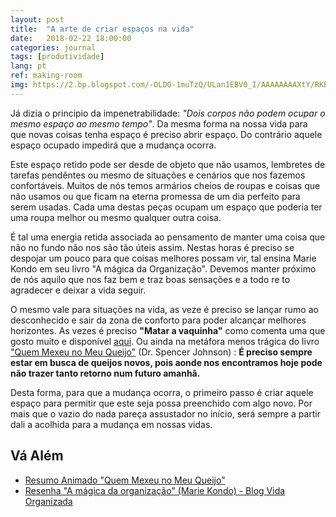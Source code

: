 ```yaml
---
layout: post
title:  "A arte de criar espaços na vida"
date:   2018-02-22 18:00:00
categories: journal
tags: [produtividade]
lang: pt
ref: making-room
img: https://2.bp.blogspot.com/-OLDO-1muTzQ/ULan1EBV0_I/AAAAAAAAXtY/RKPgVskSYEQ/s1600/lei+de+newtonblog.jpg
---
```


Já dizia o principio da impenetrabilidade: _"Dois corpos não podem ocupar o mesmo espaço ao mesmo tempo"_. Da mesma forma na nossa vida para que novas coisas tenha espaço é preciso abrir espaço. Do contrário aquele espaço ocupado impedirá que a mudança ocorra.

Este espaço retido pode ser desde de objeto que não usamos, lembretes de tarefas pendêntes ou mesmo de situações e cenários que nos fazemos confortáveis. Muitos de nós temos armários cheios de roupas e coisas que não usamos ou que ficam na eterna promessa de um dia perfeito para serem usadas. Cada uma destas peças ocupam um espaço que poderia ter uma roupa melhor ou mesmo qualquer outra coisa.

É tal uma energia retida associada ao pensamento de manter uma coisa que não no fundo não nos são tão úteis assim. Nestas horas é preciso se despojar um pouco para que coisas melhores possam vir, tal ensina Marie Kondo em seu livro "A mágica da Organização". Devemos manter próximo de nós aquilo que nos faz bem e traz boas sensações e a todo re to agradecer e deixar a vida seguir.

O mesmo vale para situações na vida, as veze é preciso se lançar rumo ao desconhecido e sair da zona de conforto para poder alcançar melhores horizontes. As vezes é preciso **"Matar a vaquinha"** como comenta uma que gosto muito e disponível [aqui](https://www.pensador.com/frase/MTQyNzE4MA/). Ou ainda na metáfora menos trágica do livro ["Quem Mexeu no Meu Queijo"](https://pt.wikipedia.org/wiki/Quem_Mexeu_no_Meu_Queijo%3F) (Dr. Spencer Johnson) : **É preciso sempre estar em busca de queijos novos, pois aonde nos encontramos hoje pode não trazer tanto retorno num futuro amanhã.**

Desta forma, para que a mudança ocorra, o primeiro passo é criar aquele espaço para permitir que este seja possa preenchido com algo novo. Por mais que o vazio do nada pareça assustador no início, será sempre a partir dali a acolhida para a mudança em nossas vidas.

## Vá Além

  * [Resumo Animado "Quem Mexeu no Meu Queijo"](https://www.youtube.com/watch?v=wqsBSQ_Wq48)
  * [Resenha "A mágica da organização" (Marie Kondo) - Blog Vida Organizada](https://vidaorganizada.com/2015/05/20/resenha-a-magica-da-arrumacao-marie-kondo/)
